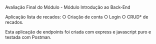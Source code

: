 Avaliação Final do Módulo - Módulo Introdução ao Back-End 

Aplicação lista de recados:
○ Criação de conta
○ Login
○ CRUD* de recados.

Esta aplicação de endpoints foi criada com express e javascript puro e testada com Postman. 
